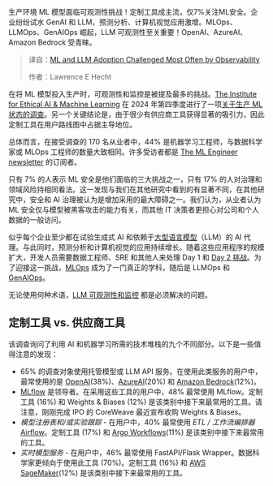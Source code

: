 <!--
title: 可观测性成为ML和LLM应用的最大挑战
cover: https://cdn.thenewstack.io/media/2025/03/5fad52d3-olivie-strauss-xuuuktvxv7a-unsplashb.jpg
summary: 生产环境 ML 模型面临可观测性挑战！定制工具成主流，仅7%关注ML安全。企业纷纷试水 GenAI 和 LLM，预测分析、计算机视觉应用激增。MLOps、LLMOps、GenAIOps 崛起，LLM 可观测性至关重要！OpenAI、AzureAI、Amazon Bedrock 受青睐。
-->

生产环境 ML 模型面临可观测性挑战！定制工具成主流，仅7%关注ML安全。企业纷纷试水 GenAI 和 LLM，预测分析、计算机视觉应用激增。MLOps、LLMOps、GenAIOps 崛起，LLM 可观测性至关重要！OpenAI、AzureAI、Amazon Bedrock 受青睐。

> 译自：[ML and LLM Adoption Challenged Most Often by Observability](https://thenewstack.io/ml-and-llm-adoption-challenged-most-often-by-observability/)
> 
> 作者：Lawrence E Hecht

在将 ML 模型投入生产时，可观测性和监控是被提及最多的挑战。[The Institute for Ethical AI & Machine Learning](https://ethical.institute/index.html) 在 2024 年第四季度进行了一项[关于生产 ML 状态的调查](https://docs.google.com/forms/u/2/d/e/1FAIpQLSfY7kqfD1YJOW1KwsYr1VYzjn_ONdUVQ71xkgsz2rsulHrJ6Q/viewanalytics)。另一个关键结论是，由于很少有供应商工具获得显著的吸引力，因此定制工具在用户路线图中占据主导地位。

总体而言，在接受调查的 170 名从业者中，44% 是机器学习工程师，与数据科学家或 MLOps 工程师的数量大致相同。许多受访者都是 [The ML Engineer newsletter](https://www.linkedin.com/newsletters/6882216044568571904/) 的订阅者。

只有 7% 的人表示 ML 安全是他们面临的三大挑战之一，只有 17% 的人对治理和领域风险持相同看法。这一发现与我们在其他研究中看到的有显著不同，在其他研究中，安全和 AI 治理被认为是增加采用的最大障碍之一。我们认为，从业者认为 ML 安全仅与模型被黑客攻击的能力有关，而其他 IT 决策者更担心对公司和个人数据的一般访问。

似乎每个企业至少都在试验生成式 AI 和依赖于[大型语言模型](https://thenewstack.io/llm/)（LLM）的 AI 代理。与此同时，预测分析和计算机视觉的应用持续增长。随着这些应用程序的规模扩大，开发人员需要数据工程师、SRE 和其他人来处理 Day 1 和 [Day 2 挑战](https://thenewstack.io/cloud-native-day-2-operations-why-this-begins-on-day-0/)。为了迎接这一挑战，[MLOps](https://thenewstack.io/what-is-mlops/) 成为了一门真正的学科，随后是 LLMOps 和 [GenAIOps](https://thenewstack.io/microsoft-sees-devs-embracing-a-paradigm-shift-to-genaiops/)。

无论使用何种术语，[LLM 可观测性和监控](https://thenewstack.io/what-is-llm-observability-and-monitoring/) 都是必须解决的问题。

## 定制工具 vs. 供应商工具

该调查询问了利用 AI 和机器学习所需的技术堆栈的九个不同部分。以下是一些值得注意的发现：

- 65% 的调查对象使用托管模型或 LLM API 服务。在使用此类服务的用户中，最常使用的是 [OpenAI](https://thenewstack.io/openais-realtime-api-takes-a-bow/)(38%)、[AzureAI](https://azure.microsoft.com/en-us/solutions/ai/)(20%) 和 [Amazon Bedrock](https://thenewstack.io/amazons-bedrock-can-now-check-ai-for-hallucinations/)(12%)。
- [MLflow](https://mlflow.org/) 是领导者。在采用这些工具的用户中，48% 最常使用 MLflow。定制工具 (16%) 和 Weights & Biases (12%) 是该类别中接下来最常用的工具。请注意，刚刚完成 IPO 的 CoreWeave 最近宣布收购 Weights & Biases。
- *模型注册表和/或实验跟踪* - 在用户中，40% 最常使用 *ETL / 工作流编排器* [Airflow](https://thenewstack.io/how-apache-airflow-better-manages-machine-learning-pipelines/)。定制工具 (17%) 和 [Argo Workflows](https://argoproj.github.io/workflows/)(11%) 是该类别中接下来最常用的工具。
- *实时模型服务* - 在用户中，46% 最常使用 FastAPI/Flask Wrapper。数据科学家更倾向于使用此工具 (70%)。定制工具 (16%) 和 [AWS SageMaker](https://thenewstack.io/address-common-machine-learning-challenges-with-managed-mlflow/)(12%) 是该类别中接下来最常用的工具。